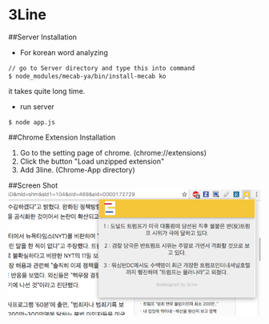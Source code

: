 # 3Line

##Server Installation

- For korean word analyzing
```
// go to Server directory and type this into command
$ node_modules/mecab-ya/bin/install-mecab ko
```

it takes quite long time.

- run server
```
$ node app.js
```

##Chrome Extension Installation

1. Go to the setting page of chrome. (chrome://extensions)
2. Click the button "Load unzipped extension"
3. Add 3line. (Chrome-App directory)

##Screen Shot
![3line screen shot](/Sample/Screenshot1.png)

